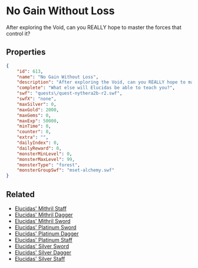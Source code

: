 # No Gain Without Loss

After exploring the Void, can you REALLY hope to master the forces that control it?

## Properties

```json
{
    "id": 613,
    "name": "No Gain Without Loss",
    "description": "After exploring the Void, can you REALLY hope to master the forces that control it?",
    "complete": "What else will Elucidas be able to teach you?",
    "swf": "quests\/quest-nythera2b-r2.swf",
    "swfX": "none",
    "maxSilver": 0,
    "maxGold": 2000,
    "maxGems": 0,
    "maxExp": 50000,
    "minTime": 0,
    "counter": 0,
    "extra": "",
    "dailyIndex": 0,
    "dailyReward": 0,
    "monsterMinLevel": 0,
    "monsterMaxLevel": 99,
    "monsterType": "forest",
    "monsterGroupSwf": "mset-alchemy.swf"
}
```

## Related

- [Elucidas' Mithril Staff](../items/3974-elucidas-mithril-staff.md)
- [Elucidas' Mithril Dagger](../items/3975-elucidas-mithril-dagger.md)
- [Elucidas' Mithril Sword](../items/3976-elucidas-mithril-sword.md)
- [Elucidas' Platinum Sword](../items/3977-elucidas-platinum-sword.md)
- [Elucidas' Platinum Dagger](../items/3978-elucidas-platinum-dagger.md)
- [Elucidas' Platinum Staff](../items/3979-elucidas-platinum-staff.md)
- [Elucidas' Silver Sword](../items/3980-elucidas-silver-sword.md)
- [Elucidas' Silver Dagger](../items/3981-elucidas-silver-dagger.md)
- [Elucidas' Silver Staff](../items/3982-elucidas-silver-staff.md)

